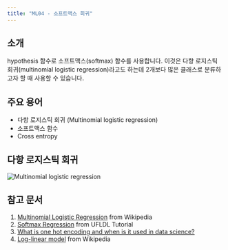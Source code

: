 ```yaml
---
title: "ML04 - 소프트맥스 회귀"
---
```


## 소개

hypothesis 함수로 소프트맥스(softmax) 함수를 사용합니다. 이것은 다항 로지스틱 회귀(multinomial logistic regression)라고도 하는데 2개보다 많은 클래스로 분류하고자 할 때 사용할 수 있습니다.

## 주요 용어

* 다항 로지스틱 회귀 (Multinomial logistic regression)
* 소프트맥스 함수
* Cross entropy

## 다항 로지스틱 회귀

![Multinomial logistic regression](https://i2.wp.com/dataaspirant.com/wp-content/uploads/2017/03/Multinomial-Logistic-Classifier-compressor.jpg?w=700)

## 참고 문서

1. [Multinomial Logistic Regression](https://en.wikipedia.org/wiki/Multinomial_logistic_regression) from Wikipedia
1. [Softmax Regression](http://ufldl.stanford.edu/tutorial/supervised/SoftmaxRegression/) from UFLDL Tutorial
1. [What is one hot encoding and when is it used in data science?](https://www.quora.com/What-is-one-hot-encoding-and-when-is-it-used-in-data-science)
1. [Log-linear model](https://en.wikipedia.org/wiki/Logistic_regression#As_a_.22log-linear.22_model) from Wikipedia
